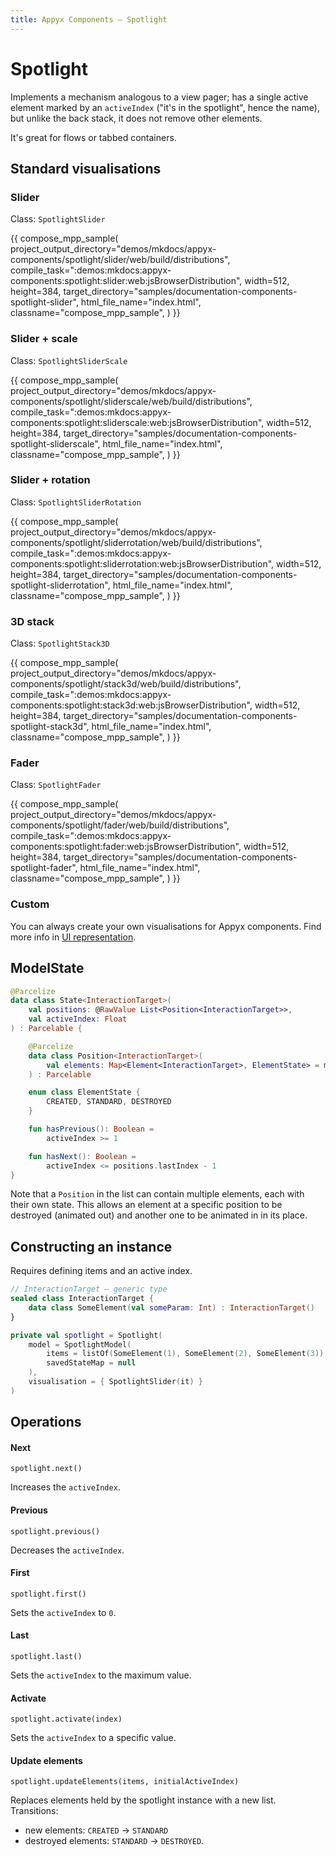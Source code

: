 ```yaml
---
title: Appyx Components – Spotlight
---
```


# Spotlight

Implements a mechanism analogous to a view pager; has a single active element marked by an `activeIndex` ("it's in the spotlight", hence the name), but unlike the back stack, it does not remove other elements.

It's great for flows or tabbed containers.


## Standard visualisations

### Slider

Class: `SpotlightSlider`

{{
    compose_mpp_sample(
        project_output_directory="demos/mkdocs/appyx-components/spotlight/slider/web/build/distributions",
        compile_task=":demos:mkdocs:appyx-components:spotlight:slider:web:jsBrowserDistribution",
        width=512,
        height=384,
        target_directory="samples/documentation-components-spotlight-slider",
        html_file_name="index.html",
        classname="compose_mpp_sample",
    )
}}


### Slider + scale

Class: `SpotlightSliderScale`

{{
    compose_mpp_sample(
        project_output_directory="demos/mkdocs/appyx-components/spotlight/sliderscale/web/build/distributions",
        compile_task=":demos:mkdocs:appyx-components:spotlight:sliderscale:web:jsBrowserDistribution",
        width=512,
        height=384,
        target_directory="samples/documentation-components-spotlight-sliderscale",
        html_file_name="index.html",
        classname="compose_mpp_sample",
    )
}}

### Slider + rotation

Class: `SpotlightSliderRotation`

{{
    compose_mpp_sample(
        project_output_directory="demos/mkdocs/appyx-components/spotlight/sliderrotation/web/build/distributions",
        compile_task=":demos:mkdocs:appyx-components:spotlight:sliderrotation:web:jsBrowserDistribution",
        width=512,
        height=384,
        target_directory="samples/documentation-components-spotlight-sliderrotation",
        html_file_name="index.html",
        classname="compose_mpp_sample",
    )
}}

### 3D stack

Class: `SpotlightStack3D`

{{
    compose_mpp_sample(
        project_output_directory="demos/mkdocs/appyx-components/spotlight/stack3d/web/build/distributions",
        compile_task=":demos:mkdocs:appyx-components:spotlight:stack3d:web:jsBrowserDistribution",
        width=512,
        height=384,
        target_directory="samples/documentation-components-spotlight-stack3d",
        html_file_name="index.html",
        classname="compose_mpp_sample",
    )
}}

### Fader

Class: `SpotlightFader`

{{
    compose_mpp_sample(
        project_output_directory="demos/mkdocs/appyx-components/spotlight/fader/web/build/distributions",
        compile_task=":demos:mkdocs:appyx-components:spotlight:fader:web:jsBrowserDistribution",
        width=512,
        height=384,
        target_directory="samples/documentation-components-spotlight-fader",
        html_file_name="index.html",
        classname="compose_mpp_sample",
    )
}}

### Custom

You can always create your own visualisations for Appyx components. Find more info in [UI representation](../interactions/ui-representation.md).



## ModelState

```kotlin
@Parcelize
data class State<InteractionTarget>(
    val positions: @RawValue List<Position<InteractionTarget>>,
    val activeIndex: Float
) : Parcelable {

    @Parcelize
    data class Position<InteractionTarget>(
        val elements: Map<Element<InteractionTarget>, ElementState> = mapOf()
    ) : Parcelable

    enum class ElementState {
        CREATED, STANDARD, DESTROYED
    }

    fun hasPrevious(): Boolean =
        activeIndex >= 1

    fun hasNext(): Boolean =
        activeIndex <= positions.lastIndex - 1
}
```

Note that a `Position` in the list can contain multiple elements, each with their own state. This allows an element at a specific position to be destroyed (animated out) and another one to be animated in in its place.




## Constructing an instance

Requires defining items and an active index.

```kotlin
// InteractionTarget – generic type
sealed class InteractionTarget {
    data class SomeElement(val someParam: Int) : InteractionTarget()
}

private val spotlight = Spotlight(
    model = SpotlightModel(
        items = listOf(SomeElement(1), SomeElement(2), SomeElement(3)),
        savedStateMap = null
    ),
    visualisation = { SpotlightSlider(it) }
)
```

## Operations

#### Next

`spotlight.next()`

Increases the `activeIndex`.

#### Previous

`spotlight.previous()`

Decreases the `activeIndex`.

#### First

`spotlight.first()`

Sets the `activeIndex` to `0`.

#### Last

`spotlight.last()`

Sets the `activeIndex` to the maximum value.

#### Activate

`spotlight.activate(index)`

Sets the `activeIndex` to a specific value.


#### Update elements

`spotlight.updateElements(items, initialActiveIndex)`

Replaces elements held by the spotlight instance with a new list. Transitions:

- new elements: `CREATED` → `STANDARD`
- destroyed elements: `STANDARD` → `DESTROYED`.

